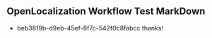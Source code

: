 ## OpenLocalization Workflow Test MarkDown
* beb3819b-d9eb-45ef-8f7c-542f0c8fabcc 
thanks!<!--HONumber=Mar16_HO4-->
